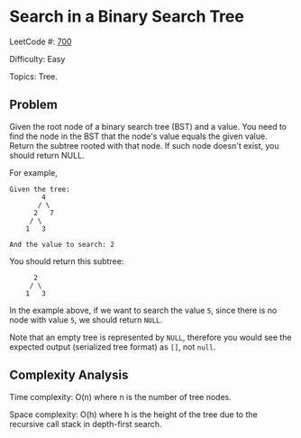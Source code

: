 # Search in a Binary Search Tree

LeetCode #: [700](https://leetcode.com/problems/search-in-a-binary-search-tree/)

Difficulty: Easy

Topics: Tree.

## Problem

Given the root node of a binary search tree (BST) and a value. You need to find the node in the BST that the node's value equals the given value. Return the subtree rooted with that node. If such node doesn't exist, you should return NULL.

For example, 

```text
Given the tree:
        4
       / \
      2   7
     / \
    1   3

And the value to search: 2
```

You should return this subtree:

```text
      2     
     / \   
    1   3
```

In the example above, if we want to search the value `5`, since there is no node with value `5`, we should return `NULL`.

Note that an empty tree is represented by `NULL`, therefore you would see the expected output (serialized tree format) as `[]`, not `null`.

## Complexity Analysis

Time complexity: O(n) where n is the number of tree nodes.

Space complexity: O(h) where h is the height of the tree due to the recursive call stack in depth-first search.
